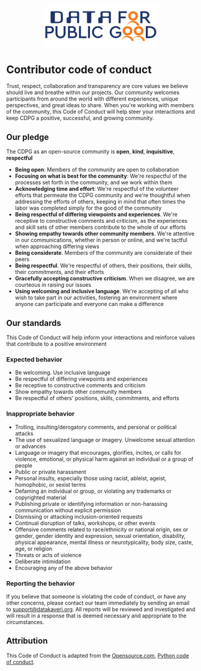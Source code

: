 <p align="center">
<img src="./docs/cdpg.png" width="300">
</p>

# Contributor code of conduct

Trust, respect, collaboration and transparency are core
values we believe should live and breathe within our projects. Our community welcomes participants from around the world with different experiences, unique perspectives, and great ideas to share.
When you're working with members of the community, this Code of Conduct will help steer your interactions and keep CDPG a positive, successful, and growing community.


## Our pledge
The CDPG as an open-source community is **open**, **kind**, **inquisitive**, **respectful**

- **Being open**: Members of the community are open to collaboration
- **Focusing on what is best for the community**: We're respectful of the processes set forth in the community, and we work within them
- **Acknowledging time and effort**: We're respectful of the volunteer efforts that permeate the CDPG community and we're thoughtful when addressing the efforts of others, keeping in mind that often times the labor was completed simply for the good of the community
- **Being respectful of differing viewpoints and experiences**. We're receptive to constructive comments and criticism, as the experiences and skill sets of other members contribute to the whole of our efforts
- **Showing empathy towards other community members**. We're attentive in our communications, whether in person or online, and we're tactful when approaching differing views
- **Being considerate**. Members of the community are considerate of their peers
- **Being respectful**. We're respectful of others, their positions, their skills, their commitments, and their efforts
- **Gracefully accepting constructive criticism**. When we disagree, we are courteous in raising our issues
- **Using welcoming and inclusive language**. We're accepting of all who wish to take part in our activities, fostering an environment where anyone can participate and everyone can make a difference

## Our standards
This Code of Conduct will help inform your interactions and reinforce values that contribute to a positive environment

### Expected behavior 
- Be welcoming. Use inclusive language
- Be respectful of differing viewpoints and experiences
- Be receptive to constructive comments and criticism
- Show empathy towards other community members
- Be respectful of others' positions, skills, commitments, and efforts

### Inappropriate behavior
- Trolling, insulting/derogatory comments, and personal or political attacks
- The use of sexualized language or imagery. Unwelcome sexual attention or advances
- Language or imagery that encourages, glorifies, incites, or calls for violence, emotional, or physical harm against an individual or a group of people
- Public or private harassment
- Personal insults, especially those using racist, ableist, ageist, homophobic, or sexist terms
- Defaming an individual or group, or violating any trademarks or copyrighted material
- Publishing private or identifying information or non-harassing communication without explicit permission
- Dismissing or attacking inclusion-oriented requests
- Continual disruption of talks, workshops, or other events
- Offensive comments related to race/ethnicity or national origin, sex or gender, gender identity and expression, sexual orientation, disability, physical appearance, mental illness or neurotypicality, body size, caste, age, or religion
- Threats or acts of violence
- Deliberate intimidation
- Encouraging any of the above behavior

### Reporting the behavior
If you believe that someone is violating the code of conduct, or have any other concerns, please contact
our team immediately by sending an email to support@datakaveri.org. All reports will be reviewed and investigated and will result in a response that is deemed necessary and appropriate to the circumstances.


## Attribution
This Code of Conduct is adapted from the [Opensource.com](https://opensource.com/code-of-conduct), [Python code of conduct](https://policies.python.org/python.org/code-of-conduct/).

